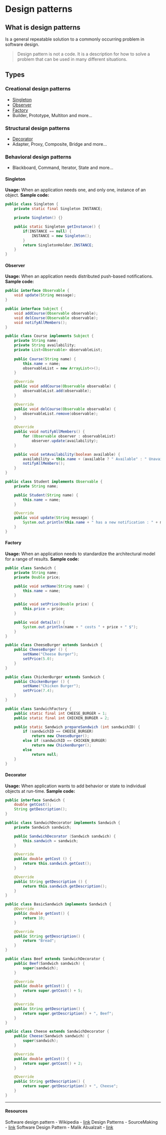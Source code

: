 # Design patterns

## What is design patterns
Is a general repeatable solution to a commonly occurring problem in software design.

> Design pattern is not a code. It is a description for how to solve a problem that can be used in many different situations.

## Types
### Creational design patterns
* [Singleton](#singleton)
* [Observer](#observer)
* [Factory](#factory)
* Builder, Prototype, Multiton and more...

### Structural design patterns
* [Decorator](#decorator)
* Adapter, Proxy, Composite, Bridge and more...

### Behavioral design patterns
* Blackboard, Command, Iterator, State and more...

#### Singleton
**Usage:** When an application needs one, and only one, instance of an object.
**Sample code:**

~~~java
public class Singleton {
    private static final Singleton INSTANCE;

    private Singleton() {}

    public static Singleton getInstance() {
        if(INSTANCE == null) {
            INSTANCE = new Singleton();
        }
        return SingletonHolder.INSTANCE;
    }
}
~~~

#### Observer
**Usage:** When an application needs distributed push-based notifications.
**Sample code:**

~~~java
public interface Observable {
    void update(String message);
}

public interface Subject {
    void addCourse(Observable observable);
    void delCourse(Observable observable);
    void notifyAllMembers();
}

public class Course implements Subject {
    private String name;
    private String availability;
    private List<Observable> observableList;
    
    public Course(String name) {
        this.name = name;
        observableList = new ArrayList<>();
    }

    @Override
    public void addCourse(Observable observable) {
        observableList.add(observable);
    }

    @Override
    public void delCourse(Observable observable) {
        observableList.remove(observable);
    }

    @Override
    public void notifyAllMembers() {
        for (Observable observer : observableList)
            observer.update(availability);
    }

    public void setAvailability(boolean available) {
        availability = this.name + (available ? " Available" : " Unavailable");
        notifyAllMembers();
    }
}

public class Student implements Observable {
    private String name;

    public Student(String name) {
        this.name = name;
    }

    @Override
    public void update(String message) {
        System.out.println(this.name + " has a new notification : " + message);
    }
}
~~~

#### Factory
**Usage:** When an application needs to standardize the architectural model for a range of results.
**Sample code:**
~~~java
public class Sandwich {
    private String name;
    private Double price;

    public void setName(String name) {
        this.name = name;
    }

    public void setPrice(Double price) {
        this.price = price;
    }

    public void details() {
        System.out.println(name + " costs " + price + " $");
    }
}

public class CheeseBurger extends Sandwich {
    public CheeseBurger () {
        setName("Cheese Burger");
        setPrice(5.0);
    }
}

public class ChickenBurger extends Sandwich {
    public ChickenBurger () {
        setName("Chicken Burger");
        setPrice(7.4);
    }
}

public class SandwichFactory {
    public static final int CHEESE_BURGER = 1;
    public static final int CHICKEN_BURGER = 2;

    public static Sandwich prepareSandwich (int sandwichID) {
        if (sandwichID == CHEESE_BURGER)
            return new CheeseBurger();
        else if (sandwichID == CHICKEN_BURGER)
            return new ChickenBurger();
        else
            return null;
    }
}
~~~

#### Decorator
**Usage:** When application wants to add behavior or state to individual objects at run-time.
**Sample code:**
~~~java
public interface Sandwich {
    double getCost();
    String getDescription();
}

public class SandwichDecorator implements Sandwich {
    private Sandwich sandwich;

    public SandwichDecorator (Sandwich sandwich) {
        this.sandwich = sandwich;
    }

    @Override
    public double getCost () {
        return this.sandwich.getCost();
    }

    @Override
    public String getDescription () {
        return this.sandwich.getDescription();
    }
}

public class BasicSandwich implements Sandwich {
    @Override
    public double getCost() {
        return 10;
    }

    @Override
    public String getDescription() {
        return "Bread";
    }
}

public class Beef extends SandwichDecorator {
    public Beef(Sandwich sandwich) {
        super(sandwich);
    }

    @Override
    public double getCost() {
        return super.getCost() + 5;
    }

    @Override
    public String getDescription() {
        return super.getDescription() + ", Beef";
    }
}

public class Cheese extends SandwichDecorator {
    public Cheese(Sandwich sandwich) {
        super(sandwich);
    }

    @Override
    public double getCost() {
        return super.getCost() + 2;
    }

    @Override
    public String getDescription() {
        return super.getDescription() + ", Cheese";
    }
}
~~~
___
#### Resources
Software design pattern - Wikipedia - [link](https://en.wikipedia.org/wiki/Software_design_pattern)
Design Patterns - SourceMaking - [link](https://sourcemaking.com/design_patterns)
Software Design Pattern - Malik Abualzait - [link](https://www.youtube.com/playlist?list=PLZeX1aIDYSn8qNDPcqwyvOtGZkMQwPjCg)
